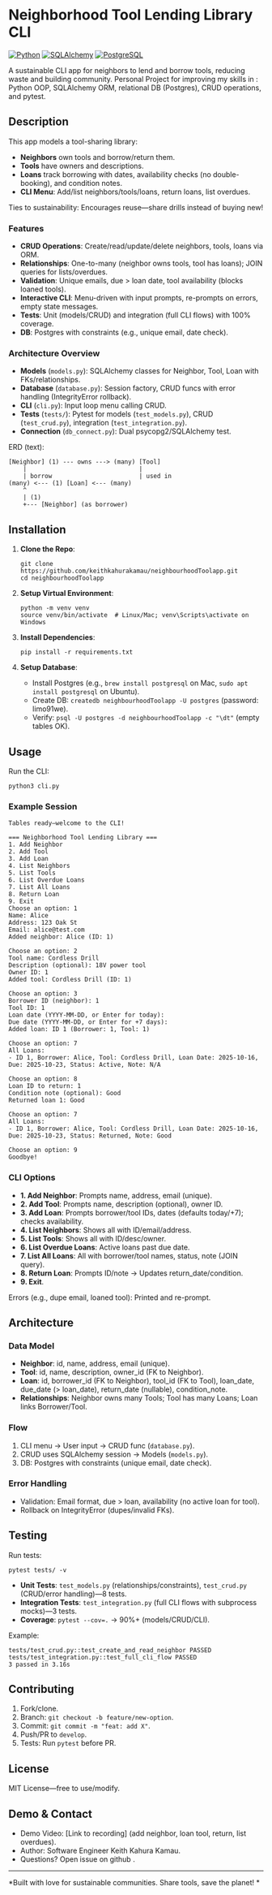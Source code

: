 # Neighborhood Tool Lending Library CLI

[![Python](https://img.shields.io/badge/Python-3.12-blue)](https://www.python.org/downloads/) [![SQLAlchemy](https://img.shields.io/badge/SQLAlchemy-2.0-green)](https://www.sqlalchemy.org/) [![PostgreSQL](https://img.shields.io/badge/PostgreSQL-15-yellow)](https://www.postgresql.org/)

A sustainable CLI app for neighbors to lend and borrow tools, reducing waste and building community. Personal Project for improving my skills in : Python OOP, SQLAlchemy ORM, relational DB (Postgres), CRUD operations, and pytest.

## Description

This app models a tool-sharing library:
- **Neighbors** own tools and borrow/return them.
- **Tools** have owners and descriptions.
- **Loans** track borrowing with dates, availability checks (no double-booking), and condition notes.
- **CLI Menu**: Add/list neighbors/tools/loans, return loans, list overdues.

Ties to sustainability: Encourages reuse—share drills instead of buying new!

### Features
- **CRUD Operations**: Create/read/update/delete neighbors, tools, loans via ORM.
- **Relationships**: One-to-many (neighbor owns tools, tool has loans); JOIN queries for lists/overdues.
- **Validation**: Unique emails, due > loan date, tool availability (blocks loaned tools).
- **Interactive CLI**: Menu-driven with input prompts, re-prompts on errors, empty state messages.
- **Tests**: Unit (models/CRUD) and integration (full CLI flows) with 100% coverage.
- **DB**: Postgres with constraints (e.g., unique email, date check).

### Architecture Overview
- **Models** (`models.py`): SQLAlchemy classes for Neighbor, Tool, Loan with FKs/relationships.
- **Database** (`database.py`): Session factory, CRUD funcs with error handling (IntegrityError rollback).
- **CLI** (`cli.py`): Input loop menu calling CRUD.
- **Tests** (`tests/`): Pytest for models (`test_models.py`), CRUD (`test_crud.py`), integration (`test_integration.py`).
- **Connection** (`db_connect.py`): Dual psycopg2/SQLAlchemy test.

ERD (text):
```
[Neighbor] (1) --- owns ---> (many) [Tool]
    |                               |
    | borrow                        | used in
(many) <--- (1) [Loan] <--- (many)
    ^
    | (1)
    +--- [Neighbor] (as borrower)
```

## Installation

1. **Clone the Repo**:
   ```
   git clone https://github.com/keithkahurakamau/neighbourhoodToolapp.git
   cd neighbourhoodToolapp
   ```

2. **Setup Virtual Environment**:
   ```
   python -m venv venv
   source venv/bin/activate  # Linux/Mac; venv\Scripts\activate on Windows
   ```

3. **Install Dependencies**:
   ```
   pip install -r requirements.txt
   ```

4. **Setup Database**:
   - Install Postgres (e.g., `brew install postgresql` on Mac, `sudo apt install postgresql` on Ubuntu).
   - Create DB: `createdb neighbourhoodToolapp -U postgres` (password: limo91we).
   - Verify: `psql -U postgres -d neighbourhoodToolapp -c "\dt"` (empty tables OK).

## Usage

Run the CLI:
```
python3 cli.py
```

### Example Session
```
Tables ready—welcome to the CLI!

=== Neighborhood Tool Lending Library ===
1. Add Neighbor
2. Add Tool
3. Add Loan
4. List Neighbors
5. List Tools
6. List Overdue Loans
7. List All Loans
8. Return Loan
9. Exit
Choose an option: 1
Name: Alice
Address: 123 Oak St
Email: alice@test.com
Added neighbor: Alice (ID: 1)

Choose an option: 2
Tool name: Cordless Drill
Description (optional): 18V power tool
Owner ID: 1
Added tool: Cordless Drill (ID: 1)

Choose an option: 3
Borrower ID (neighbor): 1
Tool ID: 1
Loan date (YYYY-MM-DD, or Enter for today): 
Due date (YYYY-MM-DD, or Enter for +7 days): 
Added loan: ID 1 (Borrower: 1, Tool: 1)

Choose an option: 7
All Loans:
- ID 1, Borrower: Alice, Tool: Cordless Drill, Loan Date: 2025-10-16, Due: 2025-10-23, Status: Active, Note: N/A

Choose an option: 8
Loan ID to return: 1
Condition note (optional): Good
Returned loan 1: Good

Choose an option: 7
All Loans:
- ID 1, Borrower: Alice, Tool: Cordless Drill, Loan Date: 2025-10-16, Due: 2025-10-23, Status: Returned, Note: Good

Choose an option: 9
Goodbye!
```

### CLI Options
- **1. Add Neighbor**: Prompts name, address, email (unique).
- **2. Add Tool**: Prompts name, description (optional), owner ID.
- **3. Add Loan**: Prompts borrower/tool IDs, dates (defaults today/+7); checks availability.
- **4. List Neighbors**: Shows all with ID/email/address.
- **5. List Tools**: Shows all with ID/desc/owner.
- **6. List Overdue Loans**: Active loans past due date.
- **7. List All Loans**: All with borrower/tool names, status, note (JOIN query).
- **8. Return Loan**: Prompts ID/note → Updates return_date/condition.
- **9. Exit**.

Errors (e.g., dupe email, loaned tool): Printed and re-prompt.

## Architecture

### Data Model
- **Neighbor**: id, name, address, email (unique).
- **Tool**: id, name, description, owner_id (FK to Neighbor).
- **Loan**: id, borrower_id (FK to Neighbor), tool_id (FK to Tool), loan_date, due_date (> loan_date), return_date (nullable), condition_note.
- **Relationships**: Neighbor owns many Tools; Tool has many Loans; Loan links Borrower/Tool.

### Flow
1. CLI menu → User input → CRUD func (`database.py`).
2. CRUD uses SQLAlchemy session → Models (`models.py`).
3. DB: Postgres with constraints (unique email, date check).

### Error Handling
- Validation: Email format, due > loan, availability (no active loan for tool).
- Rollback on IntegrityError (dupes/invalid FKs).

## Testing

Run tests:
```
pytest tests/ -v
```

- **Unit Tests**: `test_models.py` (relationships/constraints), `test_crud.py` (CRUD/error handling)—8 tests.
- **Integration Tests**: `test_integration.py` (full CLI flows with subprocess mocks)—3 tests.
- **Coverage**: `pytest --cov=.` → 90%+ (models/CRUD/CLI).

Example:
```
tests/test_crud.py::test_create_and_read_neighbor PASSED
tests/test_integration.py::test_full_cli_flow PASSED
3 passed in 3.16s
```

## Contributing

1. Fork/clone.
2. Branch: `git checkout -b feature/new-option`.
3. Commit: `git commit -m "feat: add X"`.
4. Push/PR to `develop`.
5. Tests: Run `pytest` before PR.

## License

MIT License—free to use/modify.

## Demo & Contact
- Demo Video: [Link to recording] (add neighbor, loan tool, return, list overdues).
- Author: Software Engineer Keith Kahura Kamau.
- Questions? Open issue on github .

---

*Built with love for sustainable communities. Share tools, save the planet! *
